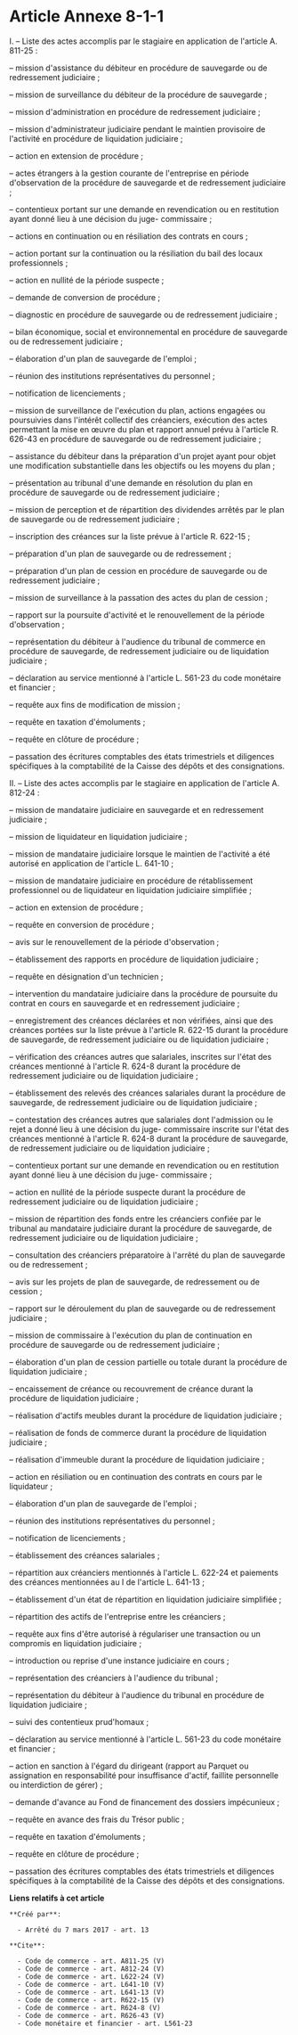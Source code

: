 # Article Annexe 8-1-1

I. – Liste des actes accomplis par le stagiaire en application de l'article A. 811-25 : 

– mission d'assistance du débiteur en procédure de sauvegarde ou de redressement judiciaire ; 

– mission de surveillance du débiteur de la procédure de sauvegarde ; 

– mission d'administration en procédure de redressement judiciaire ; 

– mission d'administrateur judiciaire pendant le maintien provisoire de l'activité en procédure de liquidation judiciaire ; 

– action en extension de procédure ; 

– actes étrangers à la gestion courante de l'entreprise en période d'observation de la procédure de sauvegarde et de
redressement judiciaire ; 

– contentieux portant sur une demande en revendication ou en restitution ayant donné lieu à une décision du juge-
commissaire ; 

– actions en continuation ou en résiliation des contrats en cours ; 

– action portant sur la continuation ou la résiliation du bail des locaux professionnels ; 

– action en nullité de la période suspecte ; 

– demande de conversion de procédure ; 

– diagnostic en procédure de sauvegarde ou de redressement judiciaire ; 

– bilan économique, social et environnemental en procédure de sauvegarde ou de redressement judiciaire ; 

– élaboration d'un plan de sauvegarde de l'emploi ; 

– réunion des institutions représentatives du personnel ; 

– notification de licenciements ; 

– mission de surveillance de l'exécution du plan, actions engagées ou poursuivies dans l'intérêt collectif des créanciers,
exécution des actes permettant la mise en œuvre du plan et rapport annuel prévu à l'article R. 626-43 en procédure de
sauvegarde ou de redressement judiciaire ; 

– assistance du débiteur dans la préparation d'un projet ayant pour objet une modification substantielle dans les objectifs
ou les moyens du plan ; 

– présentation au tribunal d'une demande en résolution du plan en procédure de sauvegarde ou de redressement judiciaire ; 

– mission de perception et de répartition des dividendes arrêtés par le plan de sauvegarde ou de redressement judiciaire ; 

– inscription des créances sur la liste prévue à l'article R. 622-15 ; 

– préparation d'un plan de sauvegarde ou de redressement ; 

– préparation d'un plan de cession en procédure de sauvegarde ou de redressement judiciaire ; 

– mission de surveillance à la passation des actes du plan de cession ; 

– rapport sur la poursuite d'activité et le renouvellement de la période d'observation ; 

– représentation du débiteur à l'audience du tribunal de commerce en procédure de sauvegarde, de redressement judiciaire ou
de liquidation judiciaire ; 

– déclaration au service mentionné à l'article L. 561-23 du code monétaire et financier ; 

– requête aux fins de modification de mission ; 

– requête en taxation d'émoluments ; 

– requête en clôture de procédure ; 

– passation des écritures comptables des états trimestriels et diligences spécifiques à la comptabilité de la Caisse des
dépôts et des consignations. 

II. – Liste des actes accomplis par le stagiaire en application de l'article A. 812-24 : 

– mission de mandataire judiciaire en sauvegarde et en redressement judiciaire ; 

– mission de liquidateur en liquidation judiciaire ; 

– mission de mandataire judiciaire lorsque le maintien de l'activité a été autorisé en application de l'article L. 641-10 ; 

– mission de mandataire judiciaire en procédure de rétablissement professionnel ou de liquidateur en liquidation judiciaire
simplifiée ; 

– action en extension de procédure ; 

– requête en conversion de procédure ; 

– avis sur le renouvellement de la période d'observation ; 

– établissement des rapports en procédure de liquidation judiciaire ; 

– requête en désignation d'un technicien ; 

– intervention du mandataire judiciaire dans la procédure de poursuite du contrat en cours en sauvegarde et en redressement
judiciaire ; 

– enregistrement des créances déclarées et non vérifiées, ainsi que des créances portées sur la liste prévue à l'article R.
622-15 durant la procédure de sauvegarde, de redressement judiciaire ou de liquidation judiciaire ; 

– vérification des créances autres que salariales, inscrites sur l'état des créances mentionné à l'article R. 624-8 durant la
procédure de redressement judiciaire ou de liquidation judiciaire ; 

– établissement des relevés des créances salariales durant la procédure de sauvegarde, de redressement judiciaire ou de
liquidation judiciaire ; 

– contestation des créances autres que salariales dont l'admission ou le rejet a donné lieu à une décision du juge-
commissaire inscrite sur l'état des créances mentionné à l'article R. 624-8 durant la procédure de sauvegarde, de
redressement judiciaire ou de liquidation judiciaire ; 

– contentieux portant sur une demande en revendication ou en restitution ayant donné lieu à une décision du juge-
commissaire ; 

– action en nullité de la période suspecte durant la procédure de redressement judiciaire ou de liquidation judiciaire ; 

– mission de répartition des fonds entre les créanciers confiée par le tribunal au mandataire judiciaire durant la procédure
de sauvegarde, de redressement judiciaire ou de liquidation judiciaire ; 

– consultation des créanciers préparatoire à l'arrêté du plan de sauvegarde ou de redressement ; 

– avis sur les projets de plan de sauvegarde, de redressement ou de cession ; 

– rapport sur le déroulement du plan de sauvegarde ou de redressement judiciaire ; 

– mission de commissaire à l'exécution du plan de continuation en procédure de sauvegarde ou de redressement judiciaire ; 

– élaboration d'un plan de cession partielle ou totale durant la procédure de liquidation judiciaire ; 

– encaissement de créance ou recouvrement de créance durant la procédure de liquidation judiciaire ; 

– réalisation d'actifs meubles durant la procédure de liquidation judiciaire ; 

– réalisation de fonds de commerce durant la procédure de liquidation judiciaire ; 

– réalisation d'immeuble durant la procédure de liquidation judiciaire ; 

– action en résiliation ou en continuation des contrats en cours par le liquidateur ; 

– élaboration d'un plan de sauvegarde de l'emploi ; 

– réunion des institutions représentatives du personnel ; 

– notification de licenciements ; 

– établissement des créances salariales ; 

– répartition aux créanciers mentionnés à l'article L. 622-24 et paiements des créances mentionnées au I de l'article L.
641-13 ; 

– établissement d'un état de répartition en liquidation judiciaire simplifiée ; 

– répartition des actifs de l'entreprise entre les créanciers ; 

– requête aux fins d'être autorisé à régulariser une transaction ou un compromis en liquidation judiciaire ; 

– introduction ou reprise d'une instance judiciaire en cours ; 

– représentation des créanciers à l'audience du tribunal ; 

– représentation du débiteur à l'audience du tribunal en procédure de liquidation judiciaire ; 

– suivi des contentieux prud'homaux ; 

– déclaration au service mentionné à l'article L. 561-23 du code monétaire et financier ; 

– action en sanction à l'égard du dirigeant (rapport au Parquet ou assignation en responsabilité pour insuffisance d'actif,
faillite personnelle ou interdiction de gérer) ; 

– demande d'avance au Fond de financement des dossiers impécunieux ; 

– requête en avance des frais du Trésor public ; 

– requête en taxation d'émoluments ; 

– requête en clôture de procédure ; 

– passation des écritures comptables des états trimestriels et diligences spécifiques à la comptabilité de la Caisse des
dépôts et des consignations.

**Liens relatifs à cet article**

	**Créé par**:

	  - Arrêté du 7 mars 2017 - art. 13

	**Cite**:

	  - Code de commerce - art. A811-25 (V)
	  - Code de commerce - art. A812-24 (V)
	  - Code de commerce - art. L622-24 (V)
	  - Code de commerce - art. L641-10 (V)
	  - Code de commerce - art. L641-13 (V)
	  - Code de commerce - art. R622-15 (V)
	  - Code de commerce - art. R624-8 (V)
	  - Code de commerce - art. R626-43 (V)
	  - Code monétaire et financier - art. L561-23
